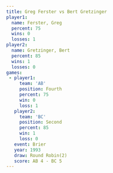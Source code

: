 ```yaml
---
title: Greg Ferster vs Bert Gretzinger
player1:                
  name: Ferster, Greg   
  percent: 75           
  wins: 0               
  losses: 1             
player2:                
  name: Gretzinger, Bert
  percent: 85           
  wins: 1               
  losses: 0             
games:
 - player1:          
     team: 'AB'      
     position: Fourth
     percent: 75     
     win: 0          
     loss: 1         
   player2:          
     team: 'BC'      
     position: Second
     percent: 85     
     win: 1          
     loss: 0         
   event: Brier        
   year: 1993          
   draw: Round Robin(2)
   score: AB 4 - BC 5  
---
```

